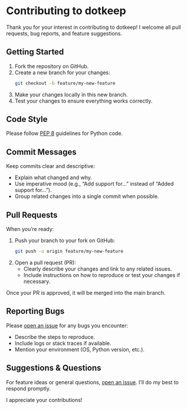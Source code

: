 # Contributing to dotkeep

Thank you for your interest in contributing to dotkeep! I welcome all pull requests, bug reports, and feature suggestions.

## Getting Started

1. Fork the repository on GitHub.
2. Create a new branch for your changes:
   ```bash
   git checkout -b feature/my-new-feature
   ```
3. Make your changes locally in this new branch.
4. Test your changes to ensure everything works correctly.

## Code Style

Please follow [PEP 8](https://peps.python.org/pep-0008/) guidelines for Python code.

## Commit Messages

Keep commits clear and descriptive:
- Explain what changed and why.  
- Use imperative mood (e.g., “Add support for…” instead of “Added support for…”).  
- Group related changes into a single commit when possible.

## Pull Requests

When you’re ready:
1. Push your branch to your fork on GitHub:
   ```bash
   git push -u origin feature/my-new-feature
   ```
2. Open a pull request (PR):
   - Clearly describe your changes and link to any related issues.
   - Include instructions on how to reproduce or test your changes if necessary.

Once your PR is approved, it will be merged into the main branch.

## Reporting Bugs

Please [open an issue](https://github.com/<yourusername>/dotkeep/issues) for any bugs you encounter:
- Describe the steps to reproduce.
- Include logs or stack traces if available.
- Mention your environment (OS, Python version, etc.).

## Suggestions & Questions

For feature ideas or general questions, [open an issue](https://github.com/<yourusername>/dotkeep/issues). I’ll do my best to respond promptly.

I appreciate your contributions!
